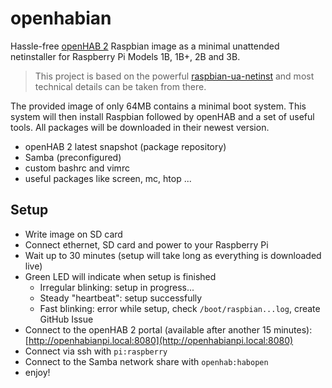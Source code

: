 # openhabian

Hassle-free [openHAB 2](http://openhab.org) Raspbian image as a minimal unattended netinstaller for Raspberry Pi Models 1B, 1B+, 2B and 3B.

> This project is based on the powerful [raspbian-ua-netinst](https://github.com/debian-pi/raspbian-ua-netinst) and most technical details can be taken from there.

The provided image of only 64MB contains a minimal boot system.
This system will then install Raspbian followed by openHAB and a set of useful tools.
All packages will be downloaded in their newest version.

* openHAB 2 latest snapshot (package repository)
* Samba (preconfigured)
* custom bashrc and vimrc
* useful packages like screen, mc, htop ...

## Setup

* Write image on SD card
* Connect ethernet, SD card and power to your Raspberry Pi
* Wait up to 30 minutes (setup will take long as everything is downloaded live)
* Green LED will indicate when setup is finished
  * Irregular blinking: setup in progress...
  * Steady "heartbeat": setup successfully
  * Fast blinking: error while setup, check `/boot/raspbian...log`, create GitHub Issue
* Connect to the openHAB 2 portal (available after another 15 minutes): [http://openhabianpi.local:8080](http://openhabianpi.local:8080)
* Connect via ssh with `pi:raspberry`
* Connect to the Samba network share with `openhab:habopen`
* enjoy!
